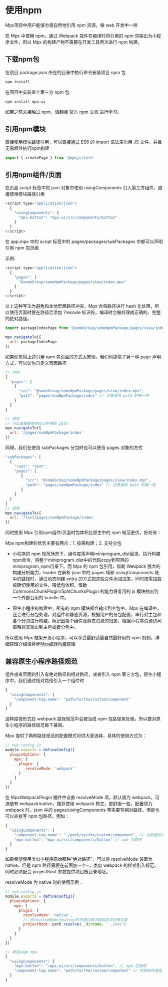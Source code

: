 # 使用npm

Mpx项目中用户能够方便自然地引用 npm 资源，像 web 开发中一样

在 Mpx 中使用 npm，通过 Webpack 插件在编译时将引用的 npm 包输出为小程序文件，所以 Mpx 的构建产物不需要在开发工具再次进行 npm 构建。

## 下载npm包

在项目 package.json 所在的目录中执行命令安装项目 npm 包

```js
npm install
```
在项目中安装某个第三方 npm 包

```js
npm install mpx-ui
```
如若之前未接触过 npm，请翻阅 [官方 npm 文档](https://docs.npmjs.com/about-npm/index.html) 进行学习。

## 引用npm模块

直接使用模块路径引用，可以直接通过 ES6 的 import 语法来引用 JS 文件，并且无需额外执行npm构建

```js
import { createPage } from '@mpxjs/core'
```

## 引用npm组件/页面

在页面 script 标签中的 json 对象中使用 usingComponents 引入第三方组件，直接使用模块路径引用

```js
<script type="application/json">
  {
    "usingComponents": {
      "mpx-button": "mpx-ui/src/components/button"
    }
  }
</script>
```
在 app.mpx 中的 script 标签中的 pages/packages/subPackages 中都可以声明引用 npm 包页面

示例:
```js
<script type="application/json">
  {
    "pages": [
      "@someGroup/someNpmPackage/pages/view/index.mpx"
    ]
  }
</script>
```
以上这种写法为避免和本地页面路径冲突，Mpx 会将路径进行 hash 化处理，所以使用页面时要在路径后添加 ?resovle 标识符，编译时会被处理成正确的、完整的绝对路径。

```js
import packageIndexPage from '@someGroup/someNpmPackage/pages/view/index.mpx?resolve'

mpx.navigateTo({
  url: packageIndexPage
})
```
如果你觉得上述引用 npm 包页面的方式太繁琐，我们也提供了另一种 page 声明方式，可以让你自定义页面路径

```js
// 声明
{
  "pages": [
    {
      "src": "@someGroup/someNpmPackage/pages/view/index.mpx",
      "path": "pages/somNpmPackage/index" // 注意保持 path 的唯一性
    }
  ]
}

// 使用
// 可以直接使用你自己声明的 path
mpx.navigateTo({
  url: '/pages/somNpmPackage/index'
})
```
同理，我们在使用 subPackages 分包时也可以使用 pages 对象的方式

```js
"subPackages": [
  {
    "root": "test",
    "pages": [
       {
         "src": "@someGroup/someNpmPackage/pages/view/index.mpx",
         "path": "pages/somNpmPackage/index" // 注意保持 path 的唯一性
       }
    ]
  }
]
// 使用
mpx.navigateTo({
  url: '/test/pages/somNpmPackage/index'
})
```

同时使用 Mpx 引用npm组件/页面时包体积比原生中的 npm 规范更优，好处有：

Mpx npm构建的优势主要有两点：1. 按需构建；2. 支持分包

* 小程序的 npm 规范场景下，组件库需声明miniprogram_dist目录，执行构建npm命令，将整个miniprogram_dist中的代码copy到项目的miniprogram_npm目录下。而 Mpx 的 npm 包引用，借助 Webpack 强大的构建分析能力，loader 在解析 json 中的 pages 域和 usingComponents 域中的路径时，通过动态创建 entry 的方式把这些文件添加进来，同时按需加载被确切使用的文件，降低包体积，借助  CommonsChunkPlugin/SplitChunksPlugin 的能力将复用的 js 模块抽出到一个外部公用的 bundle 中。

* 原生小程序的构建中，所有的 npm 模块都会输出到主包中，Mpx 在编译中，还会进行分包处理，对组件和静态资源，根据用户的分包配置，串行对主包和各个分包进行构建，标记出每个组件及静态资源的归属，根据小程序资源访问策略将其输出到主包或者分包中。

所以使用 Mpx 框架开发小程序，可以享受最舒适最自然最好用的 npm 机制，详细原理介绍请移步[Mpx编译构建原理](../understand/compile.md)

## 兼容原生小程序路径规范

组件或者页面的引入有绝对路径和相对路径，或者引入 npm 第三方包，原生小程序中，我们通过相对路径引入一个组件时
```js
{
  "usingComponents": {
    "component-tag-name": "path/to/the/custom/component"
  }
}
```
这种路径形式在 webpack 路径规范中会被当成 npm 包路径来处理，所以要对原生小程序的路径规范做下兼容。

Mpx 提供了两种路径规范的配置模式可供大家选择，具体的使用方式为：

```js
// vue.config.js
module.exports = defineConfig({
  pluginOptions: {
    mpx: {
      plugin: {
         resolveMode: 'webpack'
      }
    }
  }
})
```

在 MpxWebpackPlugin 插件中设置 resolveMode 项，默认值为 webpack，可选值有 webpack/native，推荐使用 webpack 模式，更舒服一些，配置项为 webpack 时，json 中的 pages/usingComponents 等需要写相对路径，但是也可以直接写 npm 包路径。例如：
```js
{
  "usingComponents": {
    "component-tag-name": "./path/to/the/custom/component", // 内部组件路径
    "mpx-button": "mpx-ui/src/components/button" // npm 包路径
  }
}
```

如果希望使用类似小程序原始那种"绝对路径"，可以将 resolveMode 设置为 native，但是 npm 路径需要在前面加一个~，类似 webpack 的样式引入规范，同时必须配合 projectRoot 参数提供项目根目录地址。

resolveMode 为 native 时的使用示例：
```js
// vue.config.js
module.exports = defineConfig({
  pluginOptions: {
    mpx: {
      plugin: {
        resolveMode: 'native',
        // 当resolveMode为native时可通过该字段指定项目根目录
        projectRoot: path.resolve(__dirname, '../src')
      }
    }
  }
})

// 项目page.mpx
{
  "usingComponents": {
    "mpx-button": "~mpx-ui/src/components/button", // npm 包路径
    "component-tag-name": "path/to/the/custom/component" // 内部组件路径
  }
}
```
